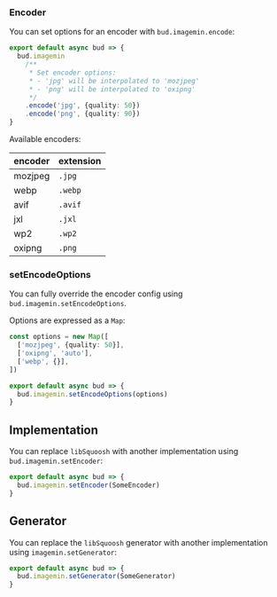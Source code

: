 ### Encoder

You can set options for an encoder with `bud.imagemin.encode`:

```ts
export default async bud => {
  bud.imagemin
    /**
     * Set encoder options:
     * - 'jpg' will be interpolated to 'mozjpeg'
     * - 'png' will be interpolated to 'oxipng'
     */
    .encode('jpg', {quality: 50})
    .encode('png', {quality: 90})
}
```

Available encoders:

| encoder | extension |
| ------- | --------- |
| mozjpeg | `.jpg`    |
| webp    | `.webp`   |
| avif    | `.avif`   |
| jxl     | `.jxl`    |
| wp2     | `.wp2`    |
| oxipng  | `.png`    |

### setEncodeOptions

You can fully override the encoder config using `bud.imagemin.setEncodeOptions`.

Options are expressed as a `Map`:

```ts
const options = new Map([
  ['mozjpeg', {quality: 50}],
  ['oxipng', 'auto'],
  ['webp', {}],
])

export default async bud => {
  bud.imagemin.setEncodeOptions(options)
}
```

## Implementation

You can replace `libSquoosh` with another implementation using `bud.imagemin.setEncoder`:

```ts
export default async bud => {
  bud.imagemin.setEncoder(SomeEncoder)
}
```

## Generator

You can replace the `libSquoosh` generator with another implementation using `imagemin.setGenerator`:

```ts
export default async bud => {
  bud.imagemin.setGenerator(SomeGenerator)
}
```
